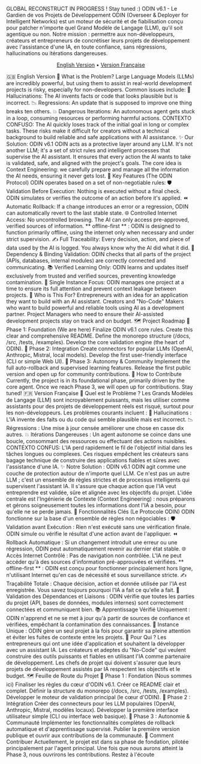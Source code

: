 GLOBAL RECONSTRUCT IN PROGRESS ! Stay tuned :)
ODIN v6.1 - Le Gardien de vos Projets de Développement
ODIN (Overseer & Deployer for Intelligent Networks) est un moteur de sécurité et de fiabilisation conçu pour patcher n'importe quel Grand Modèle de Langage (LLM), qu'il soit agentique ou non. Notre mission : permettre aux non-développeurs, créateurs et entrepreneurs de concrétiser leurs projets de développement avec l'assistance d'une IA, en toute confiance, sans régressions, hallucinations ou itérations dangereuses.
<p align="center">
<a href="#-english-version">English Version</a> • <a href="#-version-française">Version Française</a>
</p>
🇬🇧 English Version
🤔 What is the Problem?
Large Language Models (LLMs) are incredibly powerful, but using them to assist in real-world development projects is risky, especially for non-developers. Common issues include:
👻 Hallucinations: The AI invents facts or code that looks plausible but is incorrect.
📉 Regressions: An update that is supposed to improve one thing breaks ten others.
💥 Dangerous Iterations: An autonomous agent gets stuck in a loop, consuming resources or performing harmful actions.
CONTEXTO CONFUSO: The AI quickly loses track of the initial goal in long or complex tasks.
These risks make it difficult for creators without a technical background to build reliable and safe applications with AI assistance.
✨ Our Solution: ODIN v6.1
ODIN acts as a protective layer around any LLM. It's not another LLM; it's a set of strict rules and intelligent processes that supervise the AI assistant. It ensures that every action the AI wants to take is validated, safe, and aligned with the project's goals.
The core idea is Context Engineering: we carefully prepare and manage all the information the AI needs, ensuring it never gets lost.
🚀 Key Features (The ODIN Protocol)
ODIN operates based on a set of non-negotiable rules:
🛡️ Validation Before Execution: Nothing is executed without a final check. ODIN simulates or verifies the outcome of an action before it's applied.
⏪ Automatic Rollback: If a change introduces an error or a regression, ODIN can automatically revert to the last stable state.
🌐 Controlled Internet Access: No uncontrolled browsing. The AI can only access pre-approved, verified sources of information.
** offline-first ** : ODIN is designed to function primarily offline, using the internet only when necessary and under strict supervision.
✍️ Full Traceability: Every decision, action, and piece of data used by the AI is logged. You always know why the AI did what it did.
🔗 Dependency & Binding Validation: ODIN checks that all parts of the project (APIs, databases, internal modules) are correctly connected and communicating.
📚 Verified Learning Only: ODIN learns and updates itself exclusively from trusted and verified sources, preventing knowledge contamination.
🎯 Single Instance Focus: ODIN manages one project at a time to ensure its full attention and prevent context leakage between projects.
👥 Who is This For?
Entrepreneurs with an idea for an application they want to build with an AI assistant.
Creators and "No-Code" Makers who want to build powerful and reliable tools using AI as a development partner.
Project Managers who need to ensure their AI-assisted development projects stay on track and on budget.
🗺️ Project Roadmap
📍 Phase 1: Foundation (We are here)
Finalize ODIN v6.1 core rules.
Create this clear and comprehensive README.
Define the monorepo structure (/docs, /src, /tests, /examples).
Develop the core validation engine (the heart of ODIN).
📍 Phase 2: Integration
Create connectors for popular LLMs (OpenAI, Anthropic, Mistral, local models).
Develop the first user-friendly interface (CLI or simple Web UI).
📍 Phase 3: Autonomy & Community
Implement the full auto-rollback and supervised learning features.
Release the first public version and open up for community contributions.
🤝 How to Contribute
Currently, the project is in its foundational phase, primarily driven by the core agent. Once we reach Phase 3, we will open up for contributions. Stay tuned!
🇫🇷 Version Française
🤔 Quel est le Problème ?
Les Grands Modèles de Langage (LLM) sont incroyablement puissants, mais les utiliser comme assistants pour des projets de développement réels est risqué, surtout pour les non-développeurs. Les problèmes courants incluent :
👻 Hallucinations : L'IA invente des faits ou du code qui semble plausible mais est incorrect.
📉 Régressions : Une mise à jour censée améliorer une chose en casse dix autres.
💥 Itérations Dangereuses : Un agent autonome se coince dans une boucle, consommant des ressources ou effectuant des actions nuisibles.
CONTEXTO CONFUS: L'IA perd rapidement le fil de l'objectif initial dans les tâches longues ou complexes.
Ces risques empêchent les créateurs sans bagage technique de construire des applications fiables et sûres avec l'assistance d'une IA.
✨ Notre Solution : ODIN v6.1
ODIN agit comme une couche de protection autour de n'importe quel LLM. Ce n'est pas un autre LLM ; c'est un ensemble de règles strictes et de processus intelligents qui supervisent l'assistant IA. Il s'assure que chaque action que l'IA veut entreprendre est validée, sûre et alignée avec les objectifs du projet.
L'idée centrale est l'Ingénierie de Contexte (Context Engineering) : nous préparons et gérons soigneusement toutes les informations dont l'IA a besoin, pour qu'elle ne se perde jamais.
🚀 Fonctionnalités Clés (Le Protocole ODIN)
ODIN fonctionne sur la base d'un ensemble de règles non négociables :
🛡️ Validation avant Exécution : Rien n'est exécuté sans une vérification finale. ODIN simule ou vérifie le résultat d'une action avant de l'appliquer.
⏪ Rollback Automatique : Si un changement introduit une erreur ou une régression, ODIN peut automatiquement revenir au dernier état stable.
🌐 Accès Internet Contrôlé : Pas de navigation non contrôlée. L'IA ne peut accéder qu'à des sources d'information pré-approuvées et vérifiées.
** offline-first ** : ODIN est conçu pour fonctionner principalement hors ligne, n'utilisant Internet qu'en cas de nécessité et sous surveillance stricte.
✍️ Traçabilité Totale : Chaque décision, action et donnée utilisée par l'IA est enregistrée. Vous savez toujours pourquoi l'IA a fait ce qu'elle a fait.
🔗 Validation des Dépendances et Liaisons : ODIN vérifie que toutes les parties du projet (API, bases de données, modules internes) sont correctement connectées et communiquent bien.
📚 Apprentissage Vérifié Uniquement : ODIN n'apprend et ne se met à jour qu'à partir de sources de confiance et vérifiées, empêchant la contamination des connaissances.
🎯 Instance Unique : ODIN gère un seul projet à la fois pour garantir sa pleine attention et éviter les fuites de contexte entre les projets.
👥 Pour Qui ?
Les entrepreneurs qui ont une idée d'application et souhaitent la développer avec un assistant IA.
Les créateurs et adeptes du "No-Code" qui veulent construire des outils puissants et fiables en utilisant l'IA comme partenaire de développement.
Les chefs de projet qui doivent s'assurer que leurs projets de développement assistés par IA respectent les objectifs et le budget.
🗺️ Feuille de Route du Projet
📍 Phase 1 : Fondation (Nous sommes ici)
Finaliser les règles du cœur d'ODIN v6.1.
Créer ce README clair et complet.
Définir la structure du monorepo (/docs, /src, /tests, /examples).
Développer le moteur de validation principal (le cœur d'ODIN).
📍 Phase 2 : Intégration
Créer des connecteurs pour les LLM populaires (OpenAI, Anthropic, Mistral, modèles locaux).
Développer la première interface utilisateur simple (CLI ou interface web basique).
📍 Phase 3 : Autonomie & Communauté
Implémenter les fonctionnalités complètes de rollback automatique et d'apprentissage supervisé.
Publier la première version publique et ouvrir aux contributions de la communauté.
🤝 Comment Contribuer
Actuellement, le projet est dans sa phase de fondation, pilotée principalement par l'agent principal. Une fois que nous aurons atteint la Phase 3, nous ouvrirons les contributions. Restez à l'écoute

